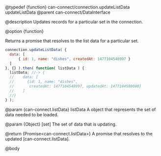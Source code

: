 @typedef {function} can-connect/connection.updateListData updateListData
@parent can-connect/DataInterface

@description Updates records for a particular set in the connection.

@option {function}

  Returns a promise that resolves to the list data for a particular set.

  ```js
connection.updateListData( {
	data: [
		{ id: 1, name: "dishes", createdAt: 1477104548997 }
	]
}, {} ).then( function( listData ) {
	listData; //-> {
	//    data: [
	//      {id: 1, name: "dishes",
	//       createdAt: 1477104548997, updatedAt: 1477104580000}
	//    ]
	//}
} );
```

  @param {can-connect.listData} listData A object that represents the set of data needed to be loaded.

  @param {Object} [set] The set of data that is updating.

  @return {Promise<can-connect.listData>} A promise that resolves to the updated [can-connect.listData].

@body
